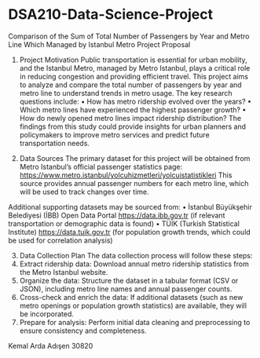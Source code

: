 # DSA210-Data-Science-Project
Comparison of the Sum of Total Number of Passengers by Year and Metro Line  Which Managed by Istanbul Metro
Project Proposal
1. Project Motivation
Public transportation is essential for urban mobility, and the Istanbul Metro, managed by Metro Istanbul, plays a critical role in reducing congestion and providing efficient travel. This project aims to analyze and compare the total number of passengers by year and metro line to understand trends in metro usage. The key research questions include:
•	How has metro ridership evolved over the years?
•	Which metro lines have experienced the highest passenger growth?
•	How do newly opened metro lines impact ridership distribution?
The findings from this study could provide insights for urban planners and policymakers to improve metro services and predict future transportation needs.

2. Data Sources
The primary dataset for this project will be obtained from Metro Istanbul’s official passenger statistics page:
https://www.metro.istanbul/yolcuhizmetleri/yolcuistatistikleri 
This source provides annual passenger numbers for each metro line, which will be used to track changes over time.

Additional supporting datasets may be sourced from:
•	İstanbul Büyükşehir Belediyesi (İBB) Open Data Portal
https://data.ibb.gov.tr (if relevant transportation or demographic data is found)
•	TÜİK (Turkish Statistical Institute)
https://data.tuik.gov.tr (for population growth trends, which could be used for correlation analysis)

3. Data Collection Plan
The data collection process will follow these steps:
1.	Extract ridership data: Download annual metro ridership statistics from the Metro Istanbul website.
2.	Organize the data: Structure the dataset in a tabular format (CSV or JSON), including metro line names and annual passenger counts.
3.	Cross-check and enrich the data: If additional datasets (such as new metro openings or population growth statistics) are available, they will be incorporated.
4.	Prepare for analysis: Perform initial data cleaning and preprocessing to ensure consistency and completeness.
 
Kemal Arda Adışen 30820 
